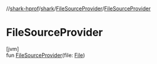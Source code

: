 //[shark-hprof](../../../index.md)/[shark](../index.md)/[FileSourceProvider](index.md)/[FileSourceProvider](-file-source-provider.md)

# FileSourceProvider

[jvm]\
fun [FileSourceProvider](-file-source-provider.md)(file: [File](https://docs.oracle.com/javase/8/docs/api/java/io/File.html))
